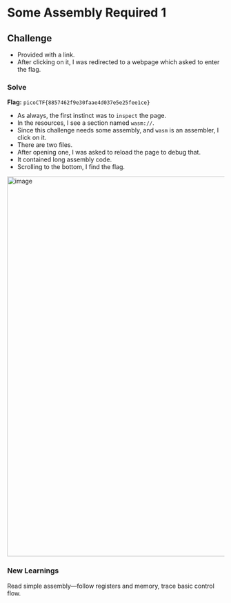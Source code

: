 # Some Assembly Required 1

## Challenge
- Provided with a link.
- After clicking on it, I was redirected to a webpage which asked to enter the flag.

### Solve
**Flag:** `picoCTF{8857462f9e30faae4d037e5e25fee1ce}`
- As always, the first instinct was to `inspect` the page.
- In the resources, I see a section named `wasm://`.
- Since this challenge needs some assembly, and `wasm` is an assembler, I click on it.
- There are two files.
- After opening one, I was asked to reload the page to debug that.
- It contained long assembly code.
- Scrolling to the bottom, I find the flag.

<img width="1504" height="881" alt="image" src="https://github.com/user-attachments/assets/41f0432f-fd62-4f2b-8a00-7a44967fdcd2" />



### New Learnings
Read simple assembly—follow registers and memory, trace basic control flow.

